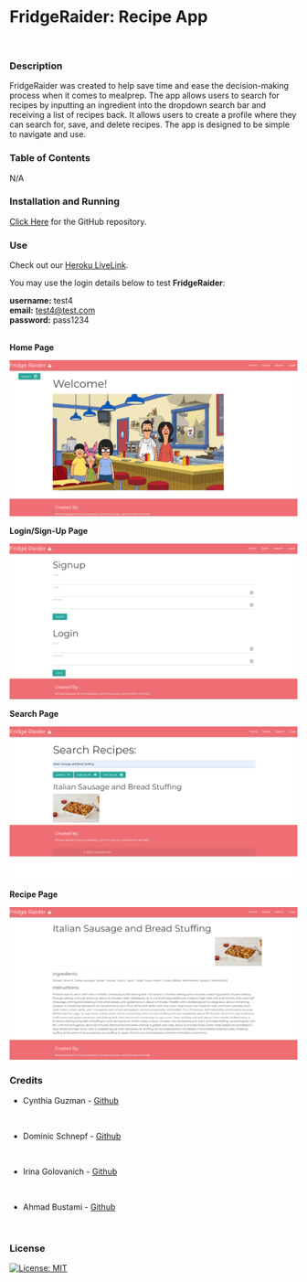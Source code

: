#   **FridgeRaider**: Recipe App

<br>

### **Description**
FridgeRaider was created to help save time and ease the decision-making process when it comes to mealprep. The app allows users to search for recipes by inputting an ingredient into the dropdown search bar and receiving a list of recipes back. It allows users to create a profile where they can search for, save, and delete recipes. The app is designed to be simple to navigate and use. 
<br>

### **Table of Contents**
N/A
<br>

### **Installation and Running**
[Click Here](https://github.com/Dschnepf7/Recipe-Database) for the GitHub repository. 
<br>


### **Use**
Check out our [Heroku LiveLink](https://recip-db.herokuapp.com/). 
<br>

You may use the login details below to test **FridgeRaider**: 
<br>

**username:** test4         
**email:** test4@test.com             
**password:** pass1234
<br>
<br>


**Home Page**
<br>

![screenshot](./public/images/homepage-img/homePage.png)
<br>

**Login/Sign-Up Page**
<br>

![screenshot](./public/images/homepage-img/loginPage.png)
<br>

**Search Page**
<br>

![screenshot](./public/images/homepage-img/searchPage.png)
<br>

**Recipe Page**
<br>

![screenshot](./public/images/homepage-img/recipePage.png)


### **Credits**
- Cynthia Guzman - [Github](https://github.com/cguzman37)
<br>

- Dominic Schnepf - [Github](https://github.com/Dschnepf7)
<br>

- Irina Golovanich - [Github](https://github.com/irkag22)
<br>

- Ahmad Bustami - [Github](https://github.com/ahmad92894)
<br>


### **License**
[![License: MIT](https://img.shields.io/badge/License-MIT-yellow.svg)](https://opensource.org/licenses/MIT)
